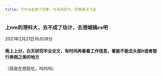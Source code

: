 ```yaml
---
title: 下午出去放了风筝，今天风好大，风筝差点飞走
---
```


### 上nm的港科大，去不成了估计，去港城搞cs吧
2021年2月21日18点08分
#### 晚上上分，白天研究毕业论文，有时间再看看工作信息，看能不能去头部it或者银行券商之类的地方
（简直在想屁吃，呜呜呜）
